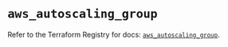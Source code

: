 # `aws_autoscaling_group`

Refer to the Terraform Registry for docs: [`aws_autoscaling_group`](https://registry.terraform.io/providers/hashicorp/aws/5.32.0/docs/resources/autoscaling_group).
